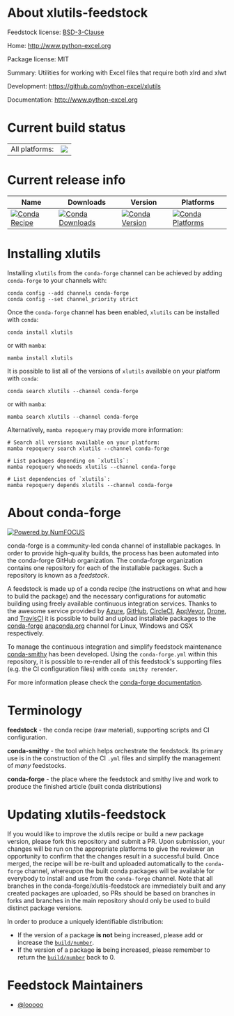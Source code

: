 About xlutils-feedstock
=======================

Feedstock license: [BSD-3-Clause](https://github.com/conda-forge/xlutils-feedstock/blob/main/LICENSE.txt)

Home: http://www.python-excel.org

Package license: MIT

Summary: Utilities for working with Excel files that require both xlrd and xlwt

Development: https://github.com/python-excel/xlutils

Documentation: http://www.python-excel.org

Current build status
====================


<table><tr><td>All platforms:</td>
    <td>
      <a href="https://dev.azure.com/conda-forge/feedstock-builds/_build/latest?definitionId=9406&branchName=main">
        <img src="https://dev.azure.com/conda-forge/feedstock-builds/_apis/build/status/xlutils-feedstock?branchName=main">
      </a>
    </td>
  </tr>
</table>

Current release info
====================

| Name | Downloads | Version | Platforms |
| --- | --- | --- | --- |
| [![Conda Recipe](https://img.shields.io/badge/recipe-xlutils-green.svg)](https://anaconda.org/conda-forge/xlutils) | [![Conda Downloads](https://img.shields.io/conda/dn/conda-forge/xlutils.svg)](https://anaconda.org/conda-forge/xlutils) | [![Conda Version](https://img.shields.io/conda/vn/conda-forge/xlutils.svg)](https://anaconda.org/conda-forge/xlutils) | [![Conda Platforms](https://img.shields.io/conda/pn/conda-forge/xlutils.svg)](https://anaconda.org/conda-forge/xlutils) |

Installing xlutils
==================

Installing `xlutils` from the `conda-forge` channel can be achieved by adding `conda-forge` to your channels with:

```
conda config --add channels conda-forge
conda config --set channel_priority strict
```

Once the `conda-forge` channel has been enabled, `xlutils` can be installed with `conda`:

```
conda install xlutils
```

or with `mamba`:

```
mamba install xlutils
```

It is possible to list all of the versions of `xlutils` available on your platform with `conda`:

```
conda search xlutils --channel conda-forge
```

or with `mamba`:

```
mamba search xlutils --channel conda-forge
```

Alternatively, `mamba repoquery` may provide more information:

```
# Search all versions available on your platform:
mamba repoquery search xlutils --channel conda-forge

# List packages depending on `xlutils`:
mamba repoquery whoneeds xlutils --channel conda-forge

# List dependencies of `xlutils`:
mamba repoquery depends xlutils --channel conda-forge
```


About conda-forge
=================

[![Powered by
NumFOCUS](https://img.shields.io/badge/powered%20by-NumFOCUS-orange.svg?style=flat&colorA=E1523D&colorB=007D8A)](https://numfocus.org)

conda-forge is a community-led conda channel of installable packages.
In order to provide high-quality builds, the process has been automated into the
conda-forge GitHub organization. The conda-forge organization contains one repository
for each of the installable packages. Such a repository is known as a *feedstock*.

A feedstock is made up of a conda recipe (the instructions on what and how to build
the package) and the necessary configurations for automatic building using freely
available continuous integration services. Thanks to the awesome service provided by
[Azure](https://azure.microsoft.com/en-us/services/devops/), [GitHub](https://github.com/),
[CircleCI](https://circleci.com/), [AppVeyor](https://www.appveyor.com/),
[Drone](https://cloud.drone.io/welcome), and [TravisCI](https://travis-ci.com/)
it is possible to build and upload installable packages to the
[conda-forge](https://anaconda.org/conda-forge) [anaconda.org](https://anaconda.org/)
channel for Linux, Windows and OSX respectively.

To manage the continuous integration and simplify feedstock maintenance
[conda-smithy](https://github.com/conda-forge/conda-smithy) has been developed.
Using the ``conda-forge.yml`` within this repository, it is possible to re-render all of
this feedstock's supporting files (e.g. the CI configuration files) with ``conda smithy rerender``.

For more information please check the [conda-forge documentation](https://conda-forge.org/docs/).

Terminology
===========

**feedstock** - the conda recipe (raw material), supporting scripts and CI configuration.

**conda-smithy** - the tool which helps orchestrate the feedstock.
                   Its primary use is in the construction of the CI ``.yml`` files
                   and simplify the management of *many* feedstocks.

**conda-forge** - the place where the feedstock and smithy live and work to
                  produce the finished article (built conda distributions)


Updating xlutils-feedstock
==========================

If you would like to improve the xlutils recipe or build a new
package version, please fork this repository and submit a PR. Upon submission,
your changes will be run on the appropriate platforms to give the reviewer an
opportunity to confirm that the changes result in a successful build. Once
merged, the recipe will be re-built and uploaded automatically to the
`conda-forge` channel, whereupon the built conda packages will be available for
everybody to install and use from the `conda-forge` channel.
Note that all branches in the conda-forge/xlutils-feedstock are
immediately built and any created packages are uploaded, so PRs should be based
on branches in forks and branches in the main repository should only be used to
build distinct package versions.

In order to produce a uniquely identifiable distribution:
 * If the version of a package **is not** being increased, please add or increase
   the [``build/number``](https://docs.conda.io/projects/conda-build/en/latest/resources/define-metadata.html#build-number-and-string).
 * If the version of a package **is** being increased, please remember to return
   the [``build/number``](https://docs.conda.io/projects/conda-build/en/latest/resources/define-metadata.html#build-number-and-string)
   back to 0.

Feedstock Maintainers
=====================

* [@looooo](https://github.com/looooo/)

